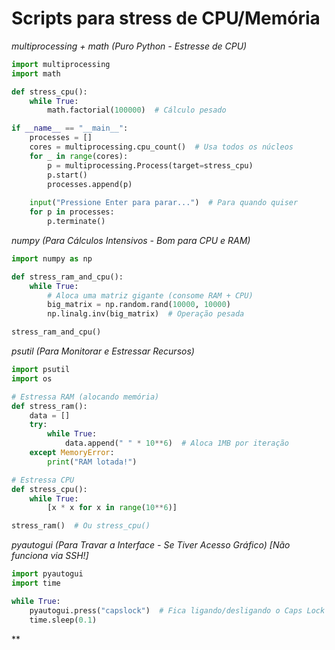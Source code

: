 # Scripts para stress de CPU/Memória

*multiprocessing + math (Puro Python - Estresse de CPU)*
```py
import multiprocessing
import math

def stress_cpu():
    while True:
        math.factorial(100000)  # Cálculo pesado

if __name__ == "__main__":
    processes = []
    cores = multiprocessing.cpu_count()  # Usa todos os núcleos
    for _ in range(cores):
        p = multiprocessing.Process(target=stress_cpu)
        p.start()
        processes.append(p)
    
    input("Pressione Enter para parar...")  # Para quando quiser
    for p in processes:
        p.terminate()
```


*numpy (Para Cálculos Intensivos - Bom para CPU e RAM)*
```py
import numpy as np

def stress_ram_and_cpu():
    while True:
        # Aloca uma matriz gigante (consome RAM + CPU)
        big_matrix = np.random.rand(10000, 10000)
        np.linalg.inv(big_matrix)  # Operação pesada

stress_ram_and_cpu()
```

*psutil (Para Monitorar e Estressar Recursos)*
```py
import psutil
import os

# Estressa RAM (alocando memória)
def stress_ram():
    data = []
    try:
        while True:
            data.append(" " * 10**6)  # Aloca 1MB por iteração
    except MemoryError:
        print("RAM lotada!")

# Estressa CPU
def stress_cpu():
    while True:
        [x * x for x in range(10**6)]

stress_ram()  # Ou stress_cpu()
```


*pyautogui (Para Travar a Interface - Se Tiver Acesso Gráfico) [Não funciona via SSH!]*
```py
import pyautogui
import time

while True:
    pyautogui.press("capslock")  # Fica ligando/desligando o Caps Lock
    time.sleep(0.1)
```

**
```py

```
